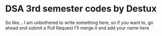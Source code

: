 # DSA 3rd semester codes by Destux
So like... I am unbothered to write something here, so if you want to, go ahead and submit a Pull Request I'll merge it and add your name here
